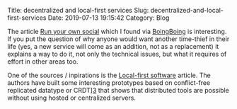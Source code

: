 Title: decentralized and local-first services
Slug: decentralized-and-local-first-services
Date: 2019-07-13 19:15:42
Category: Blog

The article [Run your own social](https://runyourown.social/) which I found via [BoingBoing][1] is interesting. If you put the question of why anyone would want another time-thief in their life (yes, a new service will come as an addition, not as a replacement) it explains a way to do it, not only the technical issues, but what it requires of effort in other areas too.

One of the sources / inpirations is the [Local-first software][2] article. The authors have built some interesting prototypes based on conflict-free replicated datatype or CRDT][3] that shows that distributed tools are possible without using hosted or centralized servers.

[1]: https://boingboing.net/2019/07/12/roll-your-own.html
[2]: https://www.inkandswitch.com/local-first.html
[3]: https://en.wikipedia.org/wiki/Conflict-free_replicated_data_type
